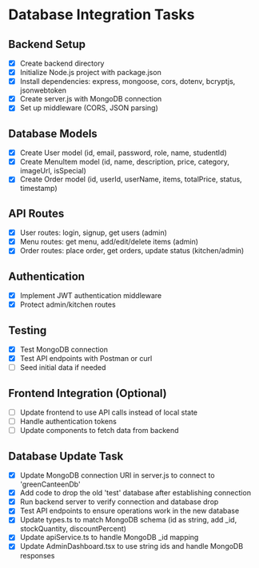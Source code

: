 # Database Integration Tasks

## Backend Setup
- [x] Create backend directory
- [x] Initialize Node.js project with package.json
- [x] Install dependencies: express, mongoose, cors, dotenv, bcryptjs, jsonwebtoken
- [x] Create server.js with MongoDB connection
- [x] Set up middleware (CORS, JSON parsing)

## Database Models
- [x] Create User model (id, email, password, role, name, studentId)
- [x] Create MenuItem model (id, name, description, price, category, imageUrl, isSpecial)
- [x] Create Order model (id, userId, userName, items, totalPrice, status, timestamp)

## API Routes
- [x] User routes: login, signup, get users (admin)
- [x] Menu routes: get menu, add/edit/delete items (admin)
- [x] Order routes: place order, get orders, update status (kitchen/admin)

## Authentication
- [x] Implement JWT authentication middleware
- [x] Protect admin/kitchen routes

## Testing
- [x] Test MongoDB connection
- [x] Test API endpoints with Postman or curl
- [ ] Seed initial data if needed

## Frontend Integration (Optional)
- [ ] Update frontend to use API calls instead of local state
- [ ] Handle authentication tokens
- [ ] Update components to fetch data from backend

## Database Update Task
- [x] Update MongoDB connection URI in server.js to connect to 'greenCanteenDb'
- [x] Add code to drop the old 'test' database after establishing connection
- [x] Run backend server to verify connection and database drop
- [x] Test API endpoints to ensure operations work in the new database
- [x] Update types.ts to match MongoDB schema (id as string, add _id, stockQuantity, discountPercent)
- [x] Update apiService.ts to handle MongoDB _id mapping
- [x] Update AdminDashboard.tsx to use string ids and handle MongoDB responses
